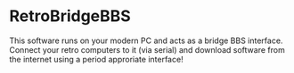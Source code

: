 # RetroBridgeBBS
This software runs on your modern PC and acts as a bridge BBS interface. Connect your retro computers to it (via serial) and download software from the internet using a period approriate interface!
